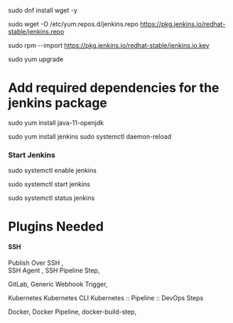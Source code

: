
sudo dnf install wget -y

sudo wget -O /etc/yum.repos.d/jenkins.repo https://pkg.jenkins.io/redhat-stable/jenkins.repo
    
sudo rpm --import https://pkg.jenkins.io/redhat-stable/jenkins.io.key

sudo yum upgrade

# Add required dependencies for the jenkins package
sudo yum install java-11-openjdk

sudo yum install jenkins
sudo systemctl daemon-reload

### Start Jenkins

sudo systemctl enable jenkins

sudo systemctl start jenkins


sudo systemctl status jenkins


#  Plugins Needed

#### SSH
Publish Over SSH ,	
SSH Agent	,
SSH Pipeline Step,

GitLab,
Generic Webhook Trigger,

Kubernetes
Kubernetes CLI
Kubernetes :: Pipeline :: DevOps Steps

Docker,
Docker Pipeline,
docker-build-step,
